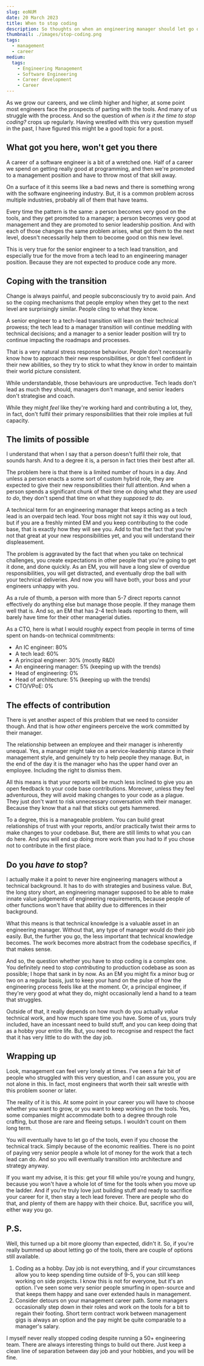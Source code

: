 ```yaml
---
slug: eoNUM
date: 20 March 2023
title: When to stop coding
description: So thoughts on when an engineering manager should let go of the tools
thumbnail: ./images/stop-coding.png
tags:
  - management
  - career
medium:
  tags:
    - Engineering Management
    - Software Engineering
    - Career development
    - Career
---
```


As we grow our careers, and we climb higher and higher, at some point most
engineers face the prospects of parting with the tools. And many of us struggle
with the process. And so the question of _when is it the time to stop coding?_
crops up regularly. Having wrestled with this very question myself in the past,
I have figured this might be a good topic for a post.

## What got you here, won't get you there

A career of a software engineer is a bit of a wretched one. Half of a career we
spend on getting really good at programming, and then we're promoted to a
management position and have to throw most of that skill away.

On a surface of it this seems like a bad news and there is something wrong with
the software engineering industry. But, it is a common problem across multiple
industries, probably all of them that have teams.

Every time the pattern is the same: a person becomes very good on the tools, and
they get promoted to a manager; a person becomes very good at management and
they are promoted to senior leadership position. And with each of those changes
the same problem arises, what got them to the next level, doesn't necessarily
help them to become good on this new level.

This is very true for the senior engineer to a tech lead transition, and
especially true for the move from a tech lead to an engineering manager
position. Because they are not expected to produce code any more.

## Coping with the transition

Change is always painful, and people subconsciously try to avoid pain. And so
the coping mechanisms that people employ when they get to the next level are
surprisingly similar. People cling to what they know.

A senior engineer to a tech-lead transition will lean on their technical
prowess; the tech lead to a manager transition will continue meddling with
technical decisions; and a manager to a senior leader position will try to
continue impacting the roadmaps and processes.

That is a very natural stress response behaviour. People don't necessarily know
how to approach their new responsibilities, or don't feel confident in their new
abilities, so they try to stick to what they know in order to maintain their
world picture consistent.

While understandable, those behaviours are unproductive. Tech leads don't lead
as much they should, managers don't manage, and senior leaders don't strategise
and coach.

While they might _feel_ like they're working hard and contributing a lot, they,
in fact, don't fulfil their primary responsibilities that their role implies at
full capacity.

## The limits of possible

I understand that when I say that a person doesn't fulfil their role, that
sounds harsh. And to a degree it is, a person in fact tries their best after
all.

The problem here is that there is a limited number of hours in a day. And unless
a person enacts a some sort of custom hybrid role, they are expected to give
their new responsibilities their full attention. And when a person spends a
significant chunk of their time on doing what they are _used to do_, they don't
spend that time on what they _supposed to do_.

A technical term for an engineering manager that keeps acting as a tech lead is
an overpaid tech lead. Your boss might not say it this way out loud, but if you
are a freshly minted EM and you keep contributing to the code base, that is
exactly how they will see you. Add to that the fact that you're not that great
at your new responsibilities yet, and you will understand their displeasement.

The problem is aggravated by the fact that when you take on technical
challenges, you create expectations in other people that you're going to get it
done, and done quickly. As an EM, you will have a long slew of overdue
responsibilities, you will get distracted, and eventually drop the ball with
your technical deliveries. And now you will have both, your boss and your
engineers unhappy with you.

As a rule of thumb, a person with more than 5-7 direct reports cannot
effectively do anything else but manage those people. If they manage them well
that is. And so, an EM that has 2-4 tech leads reporting to them, will barely
have time for their other managerial duties.

As a CTO, here is what I would roughly expect from people in terms of time spent
on hands-on technical commitments:

- An IC engineer: 80%
- A tech lead: 60%
- A principal engineer: 30% (mostly R&D)
- An engineering manager: 5% (keeping up with the trends)
- Head of engineering: 0%
- Head of architecture: 5% (keeping up with the trends)
- CTO/VPoE: 0%

## The effects of contribution

There is yet another aspect of this problem that we need to consider though. And
that is how _other_ engineers perceive the work committed by their manager.

The relationship between an employee and their manager is inherently unequal.
Yes, a manager might take on a service-leadership stance in their management
style, and genuinely try to help people they manage. But, in the end of the day
it is the manager who has the upper hand over an employee. Including the right
to dismiss them.

All this means is that your reports will be much less inclined to give you an
open feedback to your code base contributions. Moreover, unless they feel
adventurous, they will avoid making changes to your code as a plague. They just
don't want to risk unnecessary conversation with their manager. Because they
know that a nail that sticks out gets hammered.

To a degree, this is a manageable problem. You can build great relationships of
trust with your reports, and/or practically twist their arms to make changes to
your codebase. But, there are still limits to what you can do here. And you will
end up doing more work than you had to if you chose not to contribute in the
first place.

## Do you _have to_ stop?

I actually make it a point to never hire engineering managers without a
technical background. It has to do with strategies and business value. But, the
long story short, an engineering manager supposed to be able to make innate
value judgements of engineering requirements, because people of other functions
won't have that ability due to differences in their background.

What this means is that technical knowledge is a valuable asset in an
engineering manager. Without that, any type of manager would do their job
easily. But, the further you go, the less important that technical knowledge
becomes. The work becomes more abstract from the codebase specifics, if that
makes sense.

And so, the question whether you have to stop coding is a complex one. You
definitely need to stop _contributing_ to production codebase as soon as
possible; I hope that sank in by now. As an EM you might fix a minor bug or two
on a regular basis, just to keep your hand on the pulse of how the engineering
process feels like at the moment. Or, a principal engineer, if they're very good
at what they do, might occasionally lend a hand to a team that struggles.

Outside of that, it really depends on how much do you actually _value_ technical
work, and how much spare time you have. Some of us, yours truly included, have
an incessant need to build stuff, and you can keep doing that as a hobby your
entire life. But, you need to recognise and respect the fact that it has very
little to do with the day job.

## Wrapping up

Look, management can feel very lonely at times. I've seen a fair bit of people
who struggled with this very question, and I can assure you, you are not alone
in this. In fact, most engineers that worth their salt wrestle with this problem
sooner or later.

The reality of it is this. At some point in your career you will have to choose
whether you want to grow, or you want to keep working on the tools. Yes, some
companies might accommodate both to a degree through role crafting, but those
are rare and fleeing setups. I wouldn't count on them long term.

You will eventually have to let go of the tools, even if you choose the
technical track. Simply because of the economic realities. There is no point of
paying very senior people a whole lot of money for the work that a tech lead can
do. And so you will eventually transition into architecture and strategy anyway.

If you want my advise, it is this: get your fill while you're young and hungry,
because you won't have a whole lot of time for the tools when you move up the
ladder. And if you're truly love just building stuff and ready to sacrifice your
career for it, then stay a tech lead forever. There are people who do that, and
plenty of them are happy with their choice. But, sacrifice you will, either way
you go.

## P.S.

Well, this turned up a bit more gloomy than expected, didn't it. So, if you're
really bummed up about letting go of the tools, there are couple of options
still available.

1. Coding as a hobby. Day job is not everything, and if your circumstances allow
   you to keep spending time outside of 9-5, you can still keep working on side
   projects. I know this is not for everyone, but it's an option. I've seen some
   very senior people smurfing in open-source and that keeps them happy and sane
   over extended hauls in management.
2. Consider detours on your management career path. Some managers occasionally
   step down in their roles and work on the tools for a bit to regain their
   footing. Short term contract work between management gigs is always an option
   and the pay might be quite comparable to a manager's salary.

I myself never really stopped coding despite running a 50+ engineering team.
There are always interesting things to build out there. Just keep a clean line
of separation between day job and your hobbies, and you will be fine.
